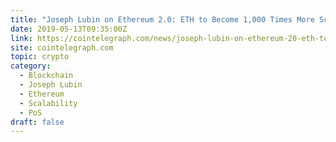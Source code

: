 ```yaml
---
title: "Joseph Lubin on Ethereum 2.0: ETH to Become 1,000 Times More Scalable Within 24 Months"
date: 2019-05-13T09:35:00Z
link: https://cointelegraph.com/news/joseph-lubin-on-ethereum-20-eth-to-become-1-000-times-more-scalable-within-24-months?utm_medium=RSS&utm_source=hune
site: cointelegraph.com
topic: crypto
category:
  - Blockchain
  - Joseph Lubin
  - Ethereum
  - Scalability
  - PoS
draft: false
---
```

